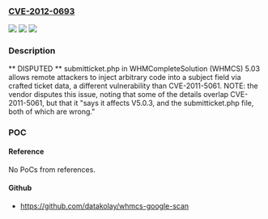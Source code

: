 ### [CVE-2012-0693](https://cve.mitre.org/cgi-bin/cvename.cgi?name=CVE-2012-0693)
![](https://img.shields.io/static/v1?label=Product&message=n%2Fa&color=blue)
![](https://img.shields.io/static/v1?label=Version&message=n%2Fa&color=blue)
![](https://img.shields.io/static/v1?label=Vulnerability&message=n%2Fa&color=brighgreen)

### Description

** DISPUTED ** submitticket.php in WHMCompleteSolution (WHMCS) 5.03 allows remote attackers to inject arbitrary code into a subject field via crafted ticket data, a different vulnerability than CVE-2011-5061. NOTE: the vendor disputes this issue, noting that some of the details overlap CVE-2011-5061, but that it "says it affects V5.0.3, and the submitticket.php file, both of which are wrong."

### POC

#### Reference
No PoCs from references.

#### Github
- https://github.com/datakolay/whmcs-google-scan

